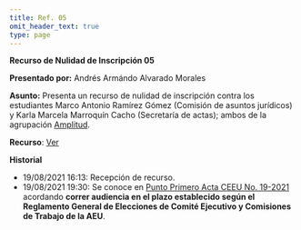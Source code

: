 ```yaml
---
title: Ref. 05
omit_header_text: true
type: page
---
```


**Recurso de Nulidad de Inscripción 05**

**Presentado por:** Andrés Armándo Alvarado Morales

**Asunto:** Presenta un recurso de nulidad de inscripción contra los estudiantes Marco Antonio Ramírez Gómez (Comisión de asuntos jurídicos) y Karla Marcela Marroquín Cacho (Secretaría de actas); ambos de la agrupación [Amplitud](/agrupaciones/amplitud).

**Recurso**: [Ver](https://drive.google.com/drive/folders/143lvxrkEXVlb-P1ewGjxF4Sdbm5U6NTj?usp=sharing)

**Historial**

* 19/08/2021 16:13: Recepción de recurso.
* 19/08/2021 19:30: Se conoce en [Punto Primero Acta CEEU No. 19-2021](/actas/19/) acordando **correr audiencia en el plazo establecido según el Reglamento General de Elecciones de Comité Ejecutivo y Comisiones de Trabajo de la AEU**.